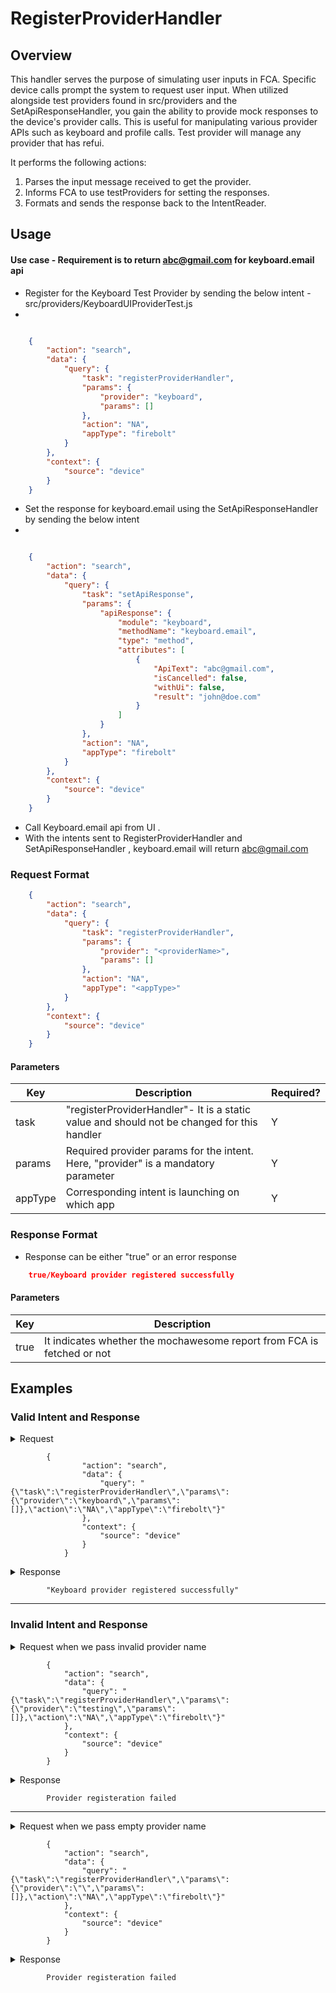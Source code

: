 # RegisterProviderHandler 

## Overview

This handler serves the purpose of simulating user inputs in FCA. Specific device calls prompt the system to request user input. When utilized alongside test providers found in src/providers and the SetApiResponseHandler, you gain the ability to provide mock responses to the device's provider calls. This is useful for manipulating various provider APIs such as keyboard and profile calls. Test provider will manage any provider that has refui. 

It performs the following actions:
1. Parses the input message received to get the provider.
2. Informs FCA to use testProviders for setting the responses.
3. Formats and sends the response back to the IntentReader.

## Usage

#### Use case - Requirement is to return abc@gmail.com for keyboard.email api

* Register for the Keyboard Test Provider by sending the below intent - src/providers/KeyboardUIProviderTest.js
*  
```json

    {
        "action": "search",
        "data": {
            "query": {
                "task": "registerProviderHandler",
                "params": {
                    "provider": "keyboard",
                    "params": []
                },
                "action": "NA",
                "appType": "firebolt"
            }
        },
        "context": {
            "source": "device"
        }
    }

```
* Set the response for keyboard.email using the SetApiResponseHandler by sending the below intent
*   
```json

    {
        "action": "search",
        "data": {
            "query": {
                "task": "setApiResponse",
                "params": {
                    "apiResponse": {
                        "module": "keyboard",
                        "methodName": "keyboard.email",
                        "type": "method",
                        "attributes": [
                            {
                                "ApiText": "abc@gmail.com",
                                "isCancelled": false,
                                "withUi": false,
                                "result": "john@doe.com"
                            }
                        ]
                    }
                },
                "action": "NA",
                "appType": "firebolt"
            }
        },
        "context": {
            "source": "device"
        }
    }

```
* Call Keyboard.email api from UI .
* With the intents sent to RegisterProviderHandler and SetApiResponseHandler , keyboard.email will return abc@gmail.com

### Request Format

```json
    {
        "action": "search",
        "data": {
            "query": {
                "task": "registerProviderHandler",
                "params": {
                    "provider": "<providerName>",
                    "params": []
                },
                "action": "NA",
                "appType": "<appType>"
            }
        },
        "context": {
            "source": "device"
        }
    }
```

#### Parameters

| Key               | Description                                                                                   | Required? |
|-------------------|-----------------------------------------------------------------------------------------------|-----------|
| task              | "registerProviderHandler"- It is a static value and should not be changed for this handler      | Y         |
| params            | Required provider params for  the intent. Here, "provider" is a mandatory parameter           | Y         |
| appType           | Corresponding intent is launching on which app                                                | Y         |

### Response Format
* Response can be either "true" or an error response

```json
    true/Keyboard provider registered successfully
```
#### Parameters

| Key                         | Description                                                                  |
| --------------------------- | -----------------------------------------------------------------------------|
| true                        | It indicates whether the mochawesome report from FCA is fetched or not       |

## Examples

### Valid Intent and Response

<details>
    <summary> Request </summary>
</details>

            {
                    "action": "search",
                    "data": {
                        "query": "{\"task\":\"registerProviderHandler\",\"params\":{\"provider\":\"keyboard\",\"params\":[]},\"action\":\"NA\",\"appType\":\"firebolt\"}"
                    },
                    "context": {
                        "source": "device"
                    }
                }

<details>
    <summary> Response </summary>
</details>
            
            "Keyboard provider registered successfully"

----------------------------------------------------------------------------------------------------------------------


### Invalid Intent and Response

<details>
    <summary>Request when we pass invalid provider name </summary>
</details>

            {
                "action": "search",
                "data": {
                    "query": "{\"task\":\"registerProviderHandler\",\"params\":{\"provider\":\"testing\",\"params\":[]},\"action\":\"NA\",\"appType\":\"firebolt\"}"
                },
                "context": {
                    "source": "device"
                }
            }

<details>
    <summary> Response </summary>
</details>

            Provider registeration failed

----------------------------------------------------------------------------------------------------------------------

<details>
    <summary>Request when we pass empty provider name </summary>
</details>

            {
                "action": "search",
                "data": {
                    "query": "{\"task\":\"registerProviderHandler\",\"params\":{\"provider\":\"\",\"params\":[]},\"action\":\"NA\",\"appType\":\"firebolt\"}"
                },
                "context": {
                    "source": "device"
                }
            }

<details>
    <summary> Response </summary>
</details>

            Provider registeration failed
